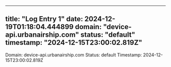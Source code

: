 
---
title: "Log Entry 1"
date: 2024-12-19T01:18:04.444899
domain: "device-api.urbanairship.com"
status: "default"
timestamp: "2024-12-15T23:00:02.819Z"
---

Domain: device-api.urbanairship.com
Status: default
Timestamp: 2024-12-15T23:00:02.819Z

